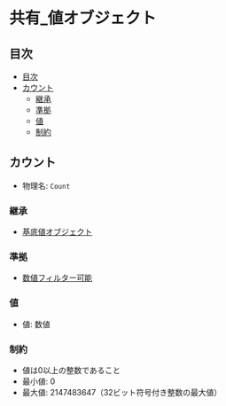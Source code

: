 # 共有_値オブジェクト
## 目次
- [目次](#目次)
- [カウント](#カウント)
  - [継承](#継承)
  - [準拠](#準拠)
  - [値](#値)
  - [制約](#制約)

## カウント
- 物理名: `Count`

### 継承
- [基底値オブジェクト](../core/基底_値オブジェクト.md#基底値オブジェクト)

### 準拠
- [数値フィルター可能](../core/基底_インターフェース.md#数値フィルター可能)

### 値
- 値: 数値

### 制約
- 値は0以上の整数であること
- 最小値: 0
- 最大値: 2147483647（32ビット符号付き整数の最大値）

